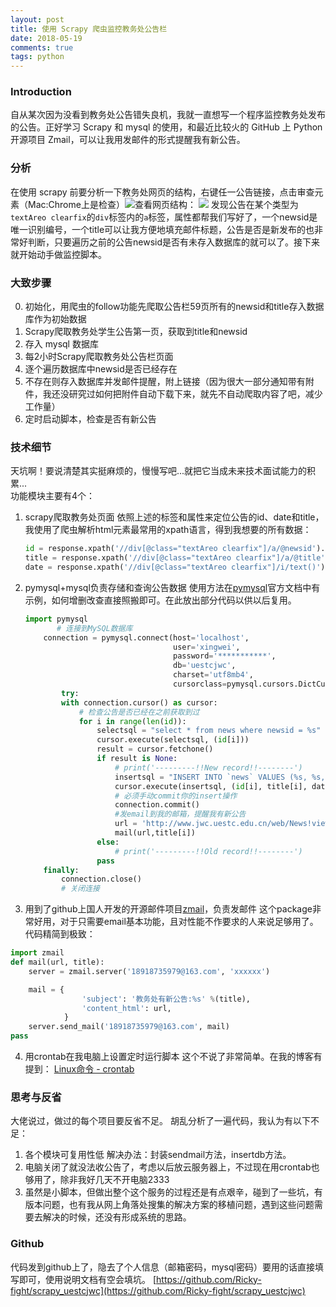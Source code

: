 ```yaml
---
layout: post
title: 使用 Scrapy 爬虫监控教务处公告栏
date: 2018-05-19
comments: true 
tags: python   
---
```


### Introduction
自从某次因为没看到教务处公告错失良机，我就一直想写一个程序监控教务处发布的公告。正好学习 Scrapy 和 mysql 的使用，和最近比较火的 GitHub 上 Python 开源项目 Zmail，可以让我用发邮件的形式提醒我有新公告。

### 分析
在使用 scrapy 前要分析一下教务处网页的结构，右键任一公告链接，点击审查元素（Mac:Chrome上是检查）![][pagestruct]查看网页结构：
![][pagedev] 发现公告在某个类型为`textAreo clearfix`的`div`标签内的`a`标签，属性都帮我们写好了，一个newsid是唯一识别编号，一个title可以让我方便地填充邮件标题，公告是否是新发布的也非常好判断，只要遍历之前的公告newsid是否有未存入数据库的就可以了。接下来就开始动手做监控脚本。
### 大致步骤
0. 初始化，用爬虫的follow功能先爬取公告栏59页所有的newsid和title存入数据库作为初始数据
1. Scrapy爬取教务处学生公告第一页，获取到title和newsid
2. 存入 mysql 数据库
3. 每2小时Scrapy爬取教务处公告栏页面
4. 逐个遍历数据库中newsid是否已经存在
5. 不存在则存入数据库并发邮件提醒，附上链接（因为很大一部分通知带有附件，我还没研究过如何把附件自动下载下来，就先不自动爬取内容了吧，减少工作量）
6. 定时启动脚本，检查是否有新公告

### 技术细节
天坑啊！要说清楚其实挺麻烦的，慢慢写吧...就把它当成未来技术面试能力的积累...  
功能模块主要有4个：

1. scrapy爬取教务处页面
    依照上述的标签和属性来定位公告的id、date和title，我使用了爬虫解析html元素最常用的xpath语言，得到我想要的所有数据：
    ```python
    id = response.xpath('//div[@class="textAreo clearfix"]/a/@newsid').extract()
    title = response.xpath('//div[@class="textAreo clearfix"]/a/@title').extract()
    date = response.xpath('//div[@class="textAreo clearfix"]/i/text()').extract()
    ```
    
    
2. pymysql+mysql负责存储和查询公告数据
    使用方法在[pymysql][1]官方文档中有示例，如何增删改查直接照搬即可。在此放出部分代码以供以后复用。
    ```python
    import pymysql
           # 连接到MySQL数据库
        connection = pymysql.connect(host='localhost',
                                     user='xingwei',
                                     password='***********',
                                     db='uestcjwc',
                                     charset='utf8mb4',
                                     cursorclass=pymysql.cursors.DictCursor)
            try:
            with connection.cursor() as cursor:
                # 检查公告是否已经在之前获取到过
                for i in range(len(id)):
                    selectsql = "select * from news where newsid = %s"
                    cursor.execute(selectsql, (id[i]))
                    result = cursor.fetchone()
                    if result is None:
                        # print('---------!!New record!!--------')
                        insertsql = "INSERT INTO `news` VALUES (%s, %s, %s)"
                        cursor.execute(insertsql, (id[i], title[i], date[i]))
                        # 必须手动commit你的insert操作
                        connection.commit()
                        #发email到我的邮箱，提醒我有新公告
                        url = 'http://www.jwc.uestc.edu.cn/web/News!view.action?id=%s' % (id[i])
                        mail(url,title[i])
                    else:
                        # print('---------!!Old record!!--------')
                    pass
        finally:
            connection.close()
            # 关闭连接
    ```
3. 用到了github上国人开发的开源邮件项目[zmail][2]，负责发邮件
这个package非常好用，对于只需要email基本功能，且对性能不作要求的人来说足够用了。  
代码精简到极致：
```python
import zmail
def mail(url, title):
    server = zmail.server('18918735979@163.com', 'xxxxxx')

    mail = {
                'subject': '教务处有新公告:%s' %(title),
                'content_html': url,
            }
    server.send_mail('18918735979@163.com', mail)
pass
``` 
4. 用crontab在我电脑上设置定时运行脚本
    这个不说了非常简单。在我的博客有提到：
    [Linux命令 - crontab][3]

### 思考与反省
大佬说过，做过的每个项目要反省不足。
胡乱分析了一遍代码，我认为有以下不足：

1. 各个模块可复用性低
    解决办法：封装sendmail方法，insertdb方法。    
2. 电脑关闭了就没法收公告了，考虑以后放云服务器上，不过现在用crontab也够用了，除非我好几天不开电脑2333
3. 虽然是小脚本，但做出整个这个服务的过程还是有点艰辛，碰到了一些坑，有版本问题，也有我从网上角落处搜集的解决方案的移植问题，遇到这些问题需要去解决的时候，还没有形成系统的思路。

### Github
代码发到github上了，隐去了个人信息（邮箱密码，mysql密码）要用的话直接填写即可，使用说明文档有空会填坑。
[https://github.com/Ricky-fight/scrapy_uestcjwc](https://github.com/Ricky-fight/scrapy_uestcjwc)


[1]: https://pypi.org/project/PyMySQL/
[2]: https://github.com/ZYunH/zmail
[3]: https://ricky-fight.github.io/2018/05/linux-cmd/
[pagestruct]: /assets/pagestruct.png
[pagedev]: /assets/pagedev.png